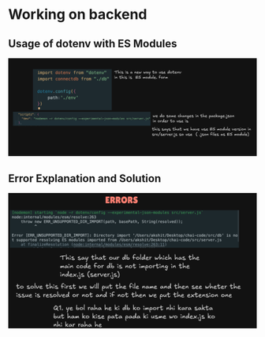 # Working on backend
## Usage of dotenv with ES Modules

![dotenv usage](./photos/main.png)

## Error Explanation and Solution

![error explanation](./photos/error.png)
